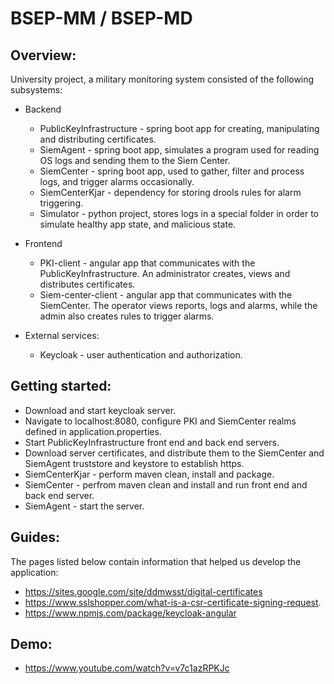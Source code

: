 # BSEP-MM / BSEP-MD


## Overview:

University project, a military monitoring system consisted of the following subsystems:

- Backend
  - PublicKeyInfrastructure - spring boot app for creating, manipulating and distributing certificates.
  - SiemAgent - spring boot app, simulates a program used for reading OS logs and sending them to the Siem Center.
  - SiemCenter - spring boot app, used to gather, filter and process logs, and trigger alarms occasionally.
  - SiemCenterKjar - dependency for storing drools rules for alarm triggering.
  - Simulator - python project, stores logs in a special folder in order to simulate healthy app state, and malicious state.
  
- Frontend
  - PKI-client - angular app that communicates with the PublicKeyInfrastructure. An administrator creates, views and distributes certificates.
  - Siem-center-client - angular app that communicates with the SiemCenter. The operator views reports, logs and alarms, while the admin also creates rules to trigger alarms.
  
- External services:
  - Keycloak - user authentication and authorization.
  
  
## Getting started:
- Download and start keycloak server.
- Navigate to localhost:8080, configure PKI and SiemCenter realms defined in application.properties.
- Start PublicKeyInfrastructure front end and back end servers.
- Download server certificates, and distribute them to the SiemCenter and SiemAgent truststore and keystore to establish https.
- SiemCenterKjar - perform maven clean, install and package.
- SiemCenter - perfrom maven clean and install and run front end and back end server.
- SiemAgent - start the server.
 

## Guides:
The pages listed below contain information that helped us develop the application:
- https://sites.google.com/site/ddmwsst/digital-certificates
- https://www.sslshopper.com/what-is-a-csr-certificate-signing-request.
- https://www.npmjs.com/package/keycloak-angular

## Demo:
- https://www.youtube.com/watch?v=v7c1azRPKJc




